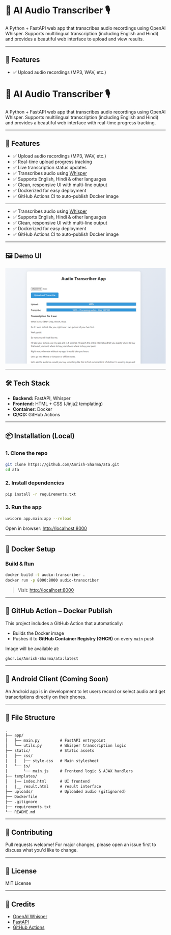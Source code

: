 # 🧠 AI Audio Transcriber 🎙️

A Python + FastAPI web app that transcribes audio recordings using OpenAI Whisper. Supports multilingual transcription (including English and Hindi) and provides a beautiful web interface to upload and view results.

---

## 🚀 Features

- ✅ Upload audio recordings (MP3, WAV, etc.)
# 🧠 AI Audio Transcriber 🎙️

A Python + FastAPI web app that transcribes audio recordings using OpenAI Whisper. Supports multilingual transcription (including English and Hindi) and provides a beautiful web interface with real-time progress tracking.

---

## 🚀 Features

- ✅ Upload audio recordings (MP3, WAV, etc.)
- ✅ Real-time upload progress tracking
- ✅ Live transcription status updates
- ✅ Transcribes audio using [Whisper](https://github.com/openai/whisper)
- ✅ Supports English, Hindi & other languages
- ✅ Clean, responsive UI with multi-line output
- ✅ Dockerized for easy deployment
- ✅ GitHub Actions CI to auto-publish Docker image

---

- ✅ Transcribes audio using [Whisper](https://github.com/openai/whisper)
- ✅ Supports English, Hindi & other languages
- ✅ Clean, responsive UI with multi-line output
- ✅ Dockerized for easy deployment
- ✅ GitHub Actions CI to auto-publish Docker image

---

## 🖼️ Demo UI

![Main Screen](screenshots/main_screen.png)

---

## 🛠️ Tech Stack

- **Backend:** FastAPI, Whisper
- **Frontend:** HTML + CSS (Jinja2 templating)
- **Container:** Docker
- **CI/CD:** GitHub Actions

---

## 📦 Installation (Local)

### 1. Clone the repo

```bash
git clone https://github.com/Amrish-Sharma/ata.git
cd ata
```

### 2. Install dependencies

```bash
pip install -r requirements.txt
```

### 3. Run the app

```bash
uvicorn app.main:app --reload
```

Open in browser: [http://localhost:8000](http://localhost:8000)

---

## 🐳 Docker Setup

### Build & Run

```bash
docker build -t audio-transcriber .
docker run -p 8000:8000 audio-transcriber
```

> Visit: [http://localhost:8000](http://localhost:8000)

---

## 📡 GitHub Action – Docker Publish

This project includes a GitHub Action that automatically:
- Builds the Docker image
- Pushes it to **GitHub Container Registry (GHCR)** on every `main` push

Image will be available at:

```
ghcr.io/Amrish-Sharma/ata:latest
```

---

## 📱 Android Client (Coming Soon)

An Android app is in development to let users record or select audio and get transcriptions directly on their phones.

---

## 📁 File Structure

```
.
├── app/
│   ├── main.py         # FastAPI entrypoint
│   └── utils.py        # Whisper transcription logic
├── static/             # Static assets
│   ├── css/
│   │   ├── style.css   # Main stylesheet
│   └── js/
│       └── main.js     # Frontend logic & AJAX handlers
├── templates/
│   |── index.html      # UI frontend
|   |__ result.html     # result interface
├── uploads/            # Uploaded audio (gitignored)
├── Dockerfile
├── .gitignore
├── requirements.txt
└── README.md
```

---

## 🤝 Contributing

Pull requests welcome! For major changes, please open an issue first to discuss what you'd like to change.

---

## 📄 License

MIT License

---

## 🙌 Credits

- [OpenAI Whisper](https://github.com/openai/whisper)
- [FastAPI](https://fastapi.tiangolo.com/)
- [GitHub Actions](https://docs.github.com/en/actions)
```
